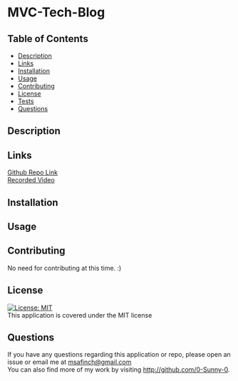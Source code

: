 # MVC-Tech-Blog

## Table of Contents

- [Description](#description)<br>
- [Links](#links)<br>
- [Installation](#Installation)<br>
- [Usage](#Usage)<br>
- [Contributing](#Contributing)<br>
- [License](#license)<br>
- [Tests](#Tests)<br>
- [Questions](#Questions)<br>

## Description

## Links

<a href="https://github.com/0-Sunny-0/MVC-Tech-Blog">Github Repo Link</a><br>
<a href="">Recorded Video</a><br>

## Installation


## Usage


## Contributing

No need for contributing at this time. :)

## License

[![License: MIT](https://img.shields.io/badge/License-MIT-yellow.svg)](https://opensource.org/licenses/MIT)<br>
This application is covered under the MIT license

## Questions

  If you have any questions regarding this application or repo, please open an issue or email me at msafinch@gmail.com<br>
  You can also find more of my work by visiting http://github.com/0-Sunny-0. 